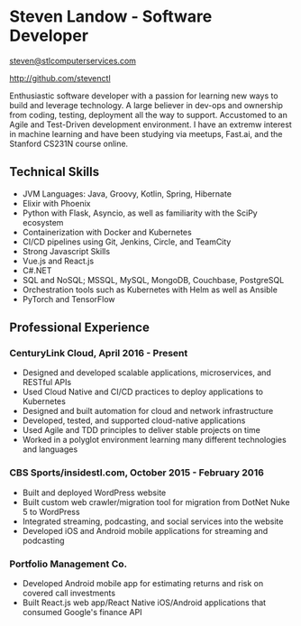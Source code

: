 # Steven Landow - Software Developer

steven@stlcomputerservices.com

http://github.com/stevenctl

Enthusiastic software developer with a passion for learning new ways to build and leverage technology. A large believer in dev-ops and ownership from coding, testing, deployment all the way to support. Accustomed to an Agile and Test-Driven development environment. I have an extremw interest in machine learning and have been studying via meetups, Fast.ai, and the Stanford CS231N course online. 

## Technical Skills

- JVM Languages: Java, Groovy, Kotlin, Spring, Hibernate
- Elixir with Phoenix
- Python with Flask, Asyncio, as well as familiarity with the SciPy ecosystem
- Containerization with Docker and Kubernetes
- CI/CD pipelines using Git, Jenkins, Circle, and TeamCity
- Strong Javascript Skills
- Vue.js and React.js
- C#.NET
- SQL and NoSQL; MSSQL, MySQL, MongoDB, Couchbase, PostgreSQL
- Orchestration tools such as Kubernetes with Helm as well as Ansible
- PyTorch and TensorFlow

## Professional Experience

### CenturyLink Cloud, April 2016 - Present

- Designed and developed scalable applications, microservices, and RESTful APIs
- Used Cloud Native and CI/CD practices to deploy applications to Kubernetes
- Designed and built automation for cloud and network infrastructure
- Developed, tested, and supported cloud-native applications
- Used Agile and TDD principles to deliver stable projects on time
- Worked in a polyglot environment learning many different technologies and languages

### CBS Sports/insidestl.com, October 2015 - February 2016

- Built and deployed WordPress website
- Built custom web crawler/migration tool for migration from DotNet Nuke 5 to WordPress 
- Integrated streaming, podcasting, and social services into the website
- Developed iOS and Android mobile applications for streaming and podcasting

### Portfolio Management Co. 

- Developed Android mobile app for estimating returns and risk on covered call investments
- Built React.js web app/React Native iOS/Android applications that consumed Google's finance API
